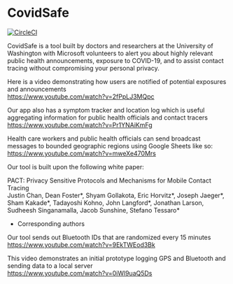 # CovidSafe

[![CircleCI](https://circleci.com/gh/covidsafe/App-Android.svg?style=svg)](https://circleci.com/gh/covidsafe/App-Android)

CovidSafe is a tool built by doctors and researchers at the University of Washington with Microsoft volunteers to alert you about highly relevant public health announcements, exposure to COVID-19, and to assist contact tracing without compromising your personal privacy.

Here is a video demonstrating how users are notified of potential exposures and announcements<br/>
https://www.youtube.com/watch?v=2fPpLJ3MQpc

Our app also has a symptom tracker and location log which is useful aggregating information for public health officials and contact tracers<br/>
https://www.youtube.com/watch?v=Pr1YNAiKmFg

Health care workers and public health officials can send broadcast messages to bounded geographic regions using Google Sheets like so:
https://www.youtube.com/watch?v=mweXe470Mrs<br/>

Our tool is built upon the following white paper:

PACT: Privacy Sensitive Protocols and Mechanisms for Mobile Contact Tracing<br/>
Justin Chan, Dean Foster*, Shyam Gollakota, Eric Horvitz*, Joseph Jaeger*, Sham Kakade*, Tadayoshi Kohno, John Langford*, Jonathan Larson, Sudheesh Singanamalla, Jacob Sunshine, Stefano Tessaro*
* Corresponding authors

Our tool sends out Bluetooth IDs that are randomized every 15 minutes<br/>
https://www.youtube.com/watch?v=9EkTWEod3Bk

This video demonstrates an initial prototype logging GPS and Bluetooth and sending data to a local server<br/>
https://www.youtube.com/watch?v=0iWl9uaQ5Ds

